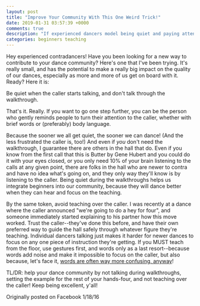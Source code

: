 ```yaml
---
layout: post
title: "Improve Your Community With This One Weird Trick!"
date: 2019-01-31 03:57:39 +0000
comments: true
description: "If experienced dancers model being quiet and paying attenttention to the walkthrough, it makes a world of difference."
categories: beginners teaching
---
```

Hey experienced contradancers! Have you been looking for a new way to contribute to your dance community? Here's one that I've been trying. It's really small, and has the potential to make a really big impact on the quality of our dances, especially as more and more of us get on board with it. Ready? Here it is:

Be quiet when the caller starts talking, and don't talk through the walkthrough.

<!-- more -->

That's it. Really. If you want to go one step further, you can be the person who gently reminds people to turn their attention to the caller, whether with brief words or (preferably) body language.

Because the sooner we all get quiet, the sooner we can dance! (And the less frustrated the caller is, too!) And even if *you* don't need the walkthrough, I guarantee there are others in the hall that do. Even if you know from the first call that this is Butter by Gene Hubert and you could do it with your eyes closed, or you only need 10% of your brain listening to the calls at any given point, there are folks in the hall who are newer to contra and have no idea what's going on, and they only way they'll know is by listening to the caller. Being quiet during the walkthroughs helps us integrate beginners into our community, because they will dance better when they can hear and focus on the teaching.

By the same token, avoid teaching over the caller. I was recently at a dance where the caller announced "we're going to do a hey for four", and someone immediately started explaining to his partner how this move worked. Trust the caller--they've done this before, and have their own preferred way to guide the hall safely through whatever figure they're teaching. Individual dancers talking just makes it harder for newer dances to focus on any one piece of instruction they're getting. If you MUST teach from the floor, use gestures first, and words only as a last resort--because words add noise and make it impossible to focus on the caller, but also because, let's face it, [words are often way more confusing, anyway](/blog/2019/01/21/words-dont-help-beginners/)!

TL/DR: help your dance community by not talking during walkthroughs, setting the example for the rest of your hands-four, and not teaching over the caller! Keep being excellent, y'all!

<div class="credit">Originally posted on Facebook 1/18/16</div>
